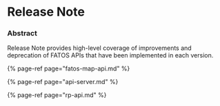 # Release Note

### Abstract

Release Note provides high-level coverage of improvements and deprecation of FATOS APIs that have been implemented in each version.

{% page-ref page="fatos-map-api.md" %}

{% page-ref page="api-server.md" %}

{% page-ref page="rp-api.md" %}







